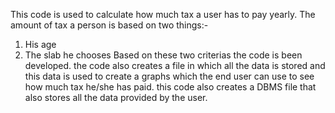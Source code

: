This code is used to calculate how much tax a user has to pay yearly. The amount of tax a person is based on two things:-
1. His age
2. The slab he chooses
Based on these two criterias the code is been developed. the code also creates a file in which all the data is stored and this data is used to create a graphs which the end user can use to see how much tax he/she has paid.
this code also creates a DBMS file that also stores all the data provided by the user.
